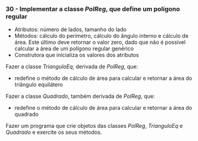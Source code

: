### 30 - Implementar a classe *PolReg*, que define um polígono regular
* Atributos: número de lados, tamanho do lado
* Métodos: cálculo do perímetro, cálculo do ângulo interno e cálculo de área. Este último deve retornar o valor zero, dado que não é possível calcular a área de um polígono regular genérico
* Construtora que inicializa os valores dos atributos  

Fazer a classe *TrianguloEq*, derivada de *PolReg*, que:

* redefine o método de cálculo de área para calcular e retornar a área do triângulo equilátero  

Fazer a classe *Quadrado*, também derivada de *PolReg*, que:

* redefine o método de cálculo de área para calcular e retornar a área do quadrado

Fazer um programa que crie objetos das classes *PolReg*, *TrianguloEq* e
*Quadrado* e exercite os seus métodos.